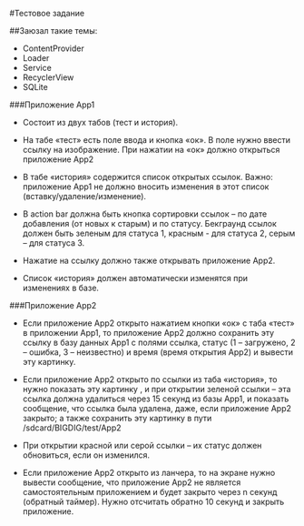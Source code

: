 #Тестовое задание

##Заюзал такие темы:
* ContentProvider
* Loader
* Service
* RecyclerView
* SQLite

###Приложение App1
* Состоит из двух табов (тест и история).

* На табе «тест» есть поле ввода и кнопка «ок». В поле нужно ввести ссылку на изображение. При нажатии на «ок» должно открыться
приложение App2

* В табе «история» содержится список открытых ссылок. Важно: приложение Аpp1 не должно вносить изменения в этот список 
(вставку/удаление/изменение).

* В action bar должна быть кнопка сортировки ссылок – по дате добавления (от новых к старым) и по статусу. Бекграунд ссылок должен
быть зеленым для статуса 1, красным - для статуса 2, серым – для статуса 3.

* Нажатие на ссылку должно также открывать приложение App2.

* Список «история» должен автоматически изменятся при изменениях в базе.

###Приложение App2
* Если приложение App2 открыто нажатием кнопки «ок» с таба «тест» в приложении Аpp1, то приложение App2 должно сохранить эту ссылку в
базу данных Аpp1 с полями ссылка, статус (1 – загружено, 2 – ошибка, 3 – неизвестно) и время (время открытия App2) и вывести эту картинку.

* Если приложение App2 открыто по ссылки из таба «история», то нужно показать эту картинку , и при открытии зеленой ссылки – эта
ссылка должна удалиться через 15 секунд из базы App1, и показать сообщение, что ссылка была удалена, даже, если приложение App2
закрыто; а также сохранить эту картинку в пути /sdcard/BIGDIG/test/App2

* При открытии красной или серой ссылки – их статус должен обновиться, если он изменился.

* Если приложение App2 открыто из ланчера, то на экране нужно вывести сообщение, что приложение App2 не является самостоятельным
приложением и будет закрыто через n секунд (обратный таймер). Нужно отсчитать обратно 10 секунд и закрыть приложение.


